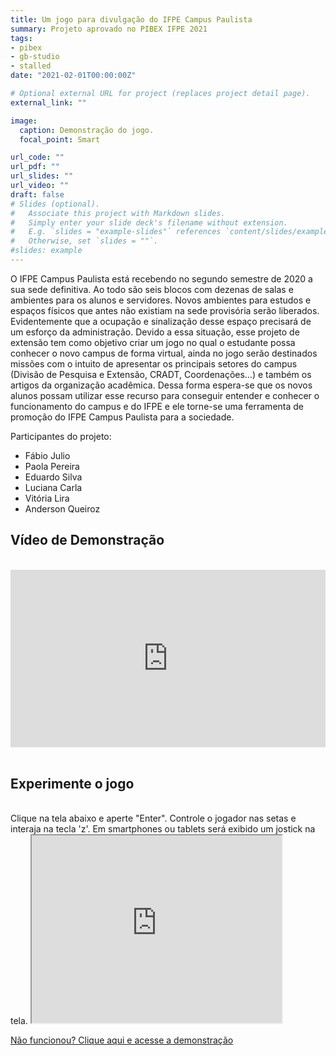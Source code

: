 ```yaml
---
title: Um jogo para divulgação do IFPE Campus Paulista
summary: Projeto aprovado no PIBEX IFPE 2021
tags:
- pibex
- gb-studio
- stalled
date: "2021-02-01T00:00:00Z"

# Optional external URL for project (replaces project detail page).
external_link: ""

image:
  caption: Demonstração do jogo.
  focal_point: Smart

url_code: ""
url_pdf: ""
url_slides: ""
url_video: ""
draft: false
# Slides (optional).
#   Associate this project with Markdown slides.
#   Simply enter your slide deck's filename without extension.
#   E.g. `slides = "example-slides"` references `content/slides/example-slides.md`.
#   Otherwise, set `slides = ""`.
#slides: example
---
```


O IFPE Campus Paulista está recebendo no segundo semestre de 2020 a sua sede definitiva. Ao todo são seis blocos com dezenas de salas e ambientes para os alunos e servidores. Novos ambientes para estudos e espaços físicos que antes não existiam na sede provisória serão liberados. Evidentemente que a ocupação e sinalização desse espaço precisará de um esforço da administração. Devido a essa situação, esse projeto de extensão tem como objetivo criar um jogo no qual o estudante possa conhecer o novo campus de forma virtual, ainda no jogo serão destinados missões com o intuito de apresentar os principais setores do campus (Divisão de Pesquisa e Extensão, CRADT, Coordenações…) e também os artigos da organização acadêmica. Dessa forma espera-se que os novos alunos possam utilizar esse recurso para conseguir entender e conhecer o funcionamento do campus e do IFPE e ele torne-se uma ferramenta de promoção do IFPE Campus Paulista para a sociedade.

Participantes do projeto: 

- Fábio Julio 
- Paola Pereira 
- Eduardo Silva 
- Luciana Carla
- Vitória Lira
- Anderson Queiroz


## Vídeo de Demonstração

</br>

<div style="position: relative; padding-bottom: 56.25%; height: 0;"><iframe src="https://www.loom.com/embed/4a62a80f55674c81865cd087722c8945" frameborder="0" webkitallowfullscreen mozallowfullscreen allowfullscreen style="position: absolute; top: 0; left: 0; width: 100%; height: 100%;"></iframe></div>

</br>

## Experimente o jogo

</br>
Clique na tela abaixo e aperte "Enter". Controle o jogador nas setas e interaja na tecla 'z'. Em smartphones ou tablets será exibido um jostick na tela.

<iframe height="300rem" width="400rem" src="https://ifpe-paulista-rodrigo.github.io/jogo-ifpe/index.html" title="Demonstração do Jogo"></iframe>

[Não funcionou? Clique aqui e acesse a demonstração](https://ifpe-paulista-rodrigo.github.io/jogo-ifpe/index.html)

